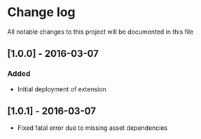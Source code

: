 # Change log
All notable changes to this project will be documented in this file

## [1.0.0] - 2016-03-07
### Added
- Initial deployment of extension

## [1.0.1] - 2016-03-07
- Fixed fatal error due to missing asset dependencies